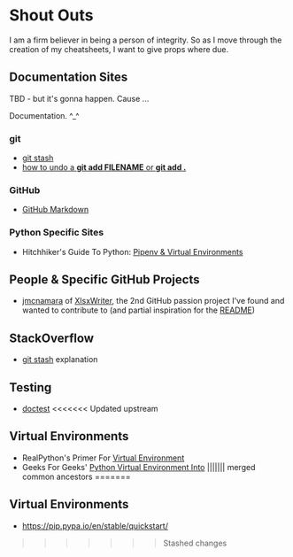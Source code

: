 # Shout Outs

I am a firm believer in being a person of integrity. So as I move through the creation of my cheatsheets, I want to give props where due.

## Documentation Sites

TBD - but it's gonna happen. Cause ...

Documentation. ^_^

### git

- [git stash](https://git-scm.com/docs/git-stash)
- [how to undo a **git add FILENAME** or **git add .**](http://data.agaric.com/undo-git-add-remove-files-staged-git-commit)

### GitHub

- [GitHub Markdown](https://guides.github.com/features/mastering-markdown/)

### Python Specific Sites

- Hitchhiker's Guide To Python:  [Pipenv & Virtual Environments](https://docs.python-guide.org/dev/virtualenvs/)

## People & Specific GitHub Projects

- [jmcnamara](https://github.com/jmcnamara) of [XlsxWriter](https://github.com/jmcnamara/XlsxWriter), the 2nd GitHub passion project I've found and wanted to contribute to (and partial inspiration for the [README](https://github.com/ProsperousHeart/cheatsheets/blob/master/README.md))

## StackOverflow

- [git stash](https://git-scm.com/docs/git-stash) explanation

## Testing

- [doctest](https://docs.python.org/3.6/library/doctest.html)
<<<<<<< Updated upstream

## Virtual Environments

- RealPython's Primer For [Virtual Environment](https://realpython.com/python-virtual-environments-a-primer/)
- Geeks For Geeks' [Python Virtual Environment Into](https://www.geeksforgeeks.org/python-virtual-environment/)
||||||| merged common ancestors
=======

## Virtual Environments
- https://pip.pypa.io/en/stable/quickstart/
>>>>>>> Stashed changes
